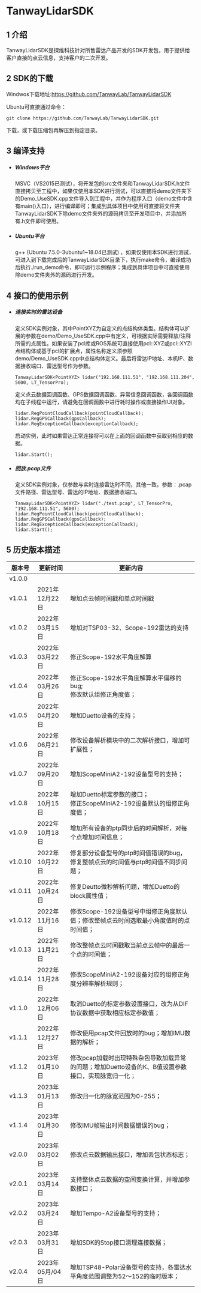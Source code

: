 # TanwayLidarSDK

## 1 介绍

TanwayLidarSDK是探维科技针对所售雷达产品开发的SDK开发包，用于提供给客户直接的点云信息，支持客户的二次开发。

## 2 SDK的下载

Windwos下载地址:https://github.com/TanwayLab/TanwayLidarSDK

Ubuntu可直接通过命令：

```
git clone https://github.com/TanwayLab/TanwayLidarSDK.git
```

下载，或下载压缩包再解压到指定目录。

## 3 编译支持

- ##### Windows平台

  MSVC（VS2015已测试），将开发包的src文件夹和TanwayLidarSDK.h文件直接拷贝至工程中，如果仅使用本SDK进行测试，可以直接将demo文件夹下的Demo_UseSDK.cpp文件导入到工程中，并作为程序入口（demo文件中含有main()入口），进行编译即可；集成到具体项目中使用可直接将文件夹TanwayLidarSDK下除demo文件夹外的源码拷贝至开发项目中，并添加所有.h文件即可使用。

- ##### Ubuntu平台

  g++ (Ubuntu 7.5.0-3ubuntu1~18.04已测试) ，如果仅使用本SDK进行测试，可进入到下载完成后的TanwayLidarSDK目录下，执行make命令，编译成功后执行./run_demo命令，即可运行示例程序；集成到具体项目中可直接使用除demo文件夹外的源码进行开发。

## 4 接口的使用示例

- ##### 连接实时的雷达设备

  定义SDK实例对象，其中PointXYZ为自定义的点结构体类型。结构体可以扩展的参数在demo/Demo_UseSDK.cpp中有定义，可根据实际需要释放/注释所需的点属性。如果安装了pcl库或ROS系统可直接使用pcl::XYZ或pcl::XYZI点结构体或基于pcl的扩展点，属性名称定义须参照demo/Demo_UseSDK.cpp中点结构体定义。最后将雷达IP地址、本机IP、数据接收端口、雷达型号作为参数。

  ```
  TanwayLidarSDK<PointXYZ> lidar("192.168.111.51", "192.168.111.204", 5600, LT_TensorPro);
  ```

  定义点云数据回调函数、GPS数据回调函数、异常信息回调函数，各回调函数均在子线程中运行，请避免在回调函数中进行耗时操作或直接操作UI对象。

  ```
  lidar.RegPointCloudCallback(pointCloudCallback);
  lidar.RegGPSCallback(gpsCallback);
  lidar.RegExceptionCallback(exceptionCallback);
  ```

  启动实例，此时如果雷达正常连接将可以在上面的回调函数中获取到相应的数据。 

  ```
  lidar.Start();
  ```

- ##### 回放.pcap文件

  定义SDK实例对象，仅参数与实时连接雷达时不同，其他一致。参数：.pcap文件路径、雷达型号、雷达的IP地址、数据接收端口。

  ```
  TanwayLidarSDK<PointXYZ> lidar("./test.pcap", LT_TensorPro, "192.168.111.51", 5600);
  lidar.RegPointCloudCallback(pointCloudCallback);
  lidar.RegGPSCallback(gpsCallback);
  lidar.RegExceptionCallback(exceptionCallback);
  lidar.Start();
  ```

## 5 历史版本描述

| 版本号  | 更新时间        | 更新内容                                                     |
| ------- | --------------- | ------------------------------------------------------------ |
| v1.0.0  |                 |                                                              |
| v1.0.1  | 2021年12月22日  | 增加点云帧时间戳和单点时间戳                                 |
| v1.0.2  | 2022年03月15日  | 增加对TSP03-32、Scope-192雷达的支持                          |
| v1.0.3  | 2022年03月22日  | 修正Scope-192水平角度解算                                    |
| v1.0.4  | 2022年03月26日  | 修正Scope-192水平角度解算水平偏移的bug;<br />修改默认组修正角度值； |
| v1.0.5  | 2022年04月20日  | 增加Duetto设备的支持；                                       |
| v1.0.6  | 2022年06月21日  | 修改设备解析模块中的二次解析接口，增加可扩展性；             |
| v1.0.7  | 2022年09月20日  | 增加ScopeMiniA2-192设备型号的支持；                          |
| v1.0.8  | 2022年10月15日  | 增加Duetto标定参数的接口；<br />修正ScopeMiniA2-192设备默认的组修正角度值； |
| v1.0.9  | 2022年10月18日  | 增加所有设备的ptp同步后的时间解析，对每个点增加时间信息；    |
| v1.0.10 | 2022年10月22日  | 修复部分设备型号的ptp时间值错误的bug，修复整帧点云的时间值与ptp时间值不同步问题； |
| v1.0.11 | 2022年10月24日  | 修复Deutto微秒解析问题，增加Duetto的block属性值；            |
| v1.0.12 | 2022年11月16日  | 修改Scope-192设备型号中组修正角度默认值；修改整帧点云时间选取最小角度值时的点时间值； |
| v1.0.13 | 2022年11月21日  | 修改整帧点云时间戳取当前点云帧中的最后一个点的时间值；       |
| v1.0.14 | 2022年11月28日  | 修改ScopeMiniA2-192设备对应的组修正角度分辨率解析规则；      |
| v1.1.0  | 2022年12月06日  | 取消Duetto的标定参数设置接口，改为从DIF协议数据中获取相应标定参数值； |
| v1.1.1  | 2022年12月27日  | 修改使用pcap文件回放时的bug；增加IMU数据的解析；             |
| v1.1.2  | 2023年01月10日  | 修改pcap加载时出现特殊杂包导致加载异常的问题；增加Duetto设备的K、B值设置参数接口，实现脉宽归一化； |
| v1.1.3  | 2023年01月13日  | 修改归一化的脉宽范围为0-255；                                |
| v1.1.4  | 2023年01月30日  | 修改IMU帧输出时间数据错误的bug；                             |
| v2.0.0  | 2023年03月02日  | 修改点云数据输出接口，增加丢包状态标志；                     |
| v2.0.1  | 2023年03月14日  | 支持整体点云数据的空间变换计算，并增加参数接口；             |
| v2.0.2  | 2023年03月24日  | 增加Tempo-A2设备型号的支持；                                 |
| v2.0.3  | 2023年03月31日  | 增加SDK的Stop接口清理连接数据；                              |
| v2.0.4  | 2023年05月/04日 | 增加TSP48-Polar设备型号的支持，各雷达水平角度范围调整为52～152的临时版本； |
